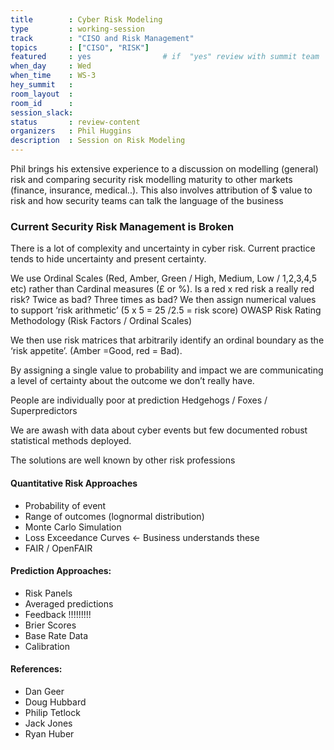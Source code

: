 ```yaml
---
title        : Cyber Risk Modeling
type         : working-session
track        : "CISO and Risk Management"
topics       : ["CISO", "RISK"]
featured     : yes                # if  "yes" review with summit team
when_day     : Wed
when_time    : WS-3
hey_summit   :
room_layout  :                
room_id      : 
session_slack: 
status       : review-content 
organizers   : Phil Huggins
description  : Session on Risk Modeling
---
```


Phil brings his extensive experience to a discussion on modelling (general) risk and comparing security risk modelling maturity to other markets (finance, insurance, medical..). This also involves attribution of $ value to risk and how security teams can talk the language of the business


### Current Security Risk Management is Broken

There is a lot of complexity and uncertainty in cyber risk.
Current practice tends to hide uncertainty and present certainty.

We use Ordinal Scales (Red, Amber, Green / High, Medium, Low / 1,2,3,4,5 etc) rather than Cardinal measures (£ or %).
Is a red x red risk a really red risk? Twice as bad? Three times as bad?
We then assign numerical values to support ‘risk arithmetic’ (5 x 5 = 25 /2.5 = risk score)
OWASP Risk Rating Methodology (Risk Factors / Ordinal Scales)

We then use risk matrices that arbitrarily identify an ordinal boundary as the ‘risk appetite’. (Amber =Good, red = Bad).

By assigning a single value to probability and impact we are communicating a level of certainty about the outcome we don’t really have.

People are individually poor at prediction
Hedgehogs / Foxes / Superpredictors

We are awash with data about cyber events but few documented robust statistical methods deployed. 

The solutions are well known by other risk professions

#### Quantitative Risk Approaches

 - Probability of event
 - Range of outcomes (lognormal distribution)
 - Monte Carlo Simulation
 - Loss Exceedance Curves <- Business understands these
 - FAIR / OpenFAIR

#### Prediction Approaches:
 - Risk Panels
 - Averaged predictions
 - Feedback !!!!!!!!!
 - Brier Scores 
 - Base Rate Data
 - Calibration

#### References:
 - Dan Geer
 - Doug Hubbard
 - Philip Tetlock
 - Jack Jones
 - Ryan Huber